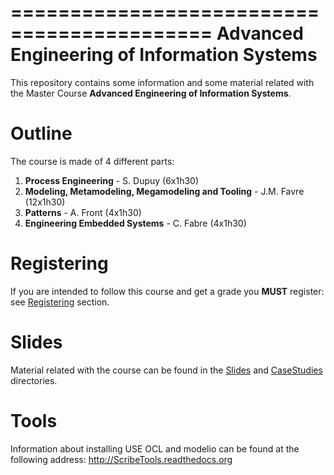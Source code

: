===========================================
Advanced Engineering of Information Systems
===========================================

This repository contains some information and 
some material related with the
Master Course **Advanced Engineering of Information Systems**.

Outline
=======
The course is made of 4 different parts:

1. **Process Engineering** - S. Dupuy (6x1h30)
2. **Modeling, Metamodeling, Megamodeling and Tooling** - J.M. Favre (12x1h30)
3. **Patterns** - A. Front (4x1h30)
4. **Engineering Embedded Systems** - C. Fabre (4x1h30)

Registering
===========

If you are intended to follow this course and get a grade
you **MUST** register: see [Registering](Registering.md) section.

Slides
======
Material related with the course can be found in the [Slides](Slides) and [CaseStudies](CaseStudies) directories.

Tools
=====
Information about installing USE OCL and modelio can be found
at the following address: <http://ScribeTools.readthedocs.org>
